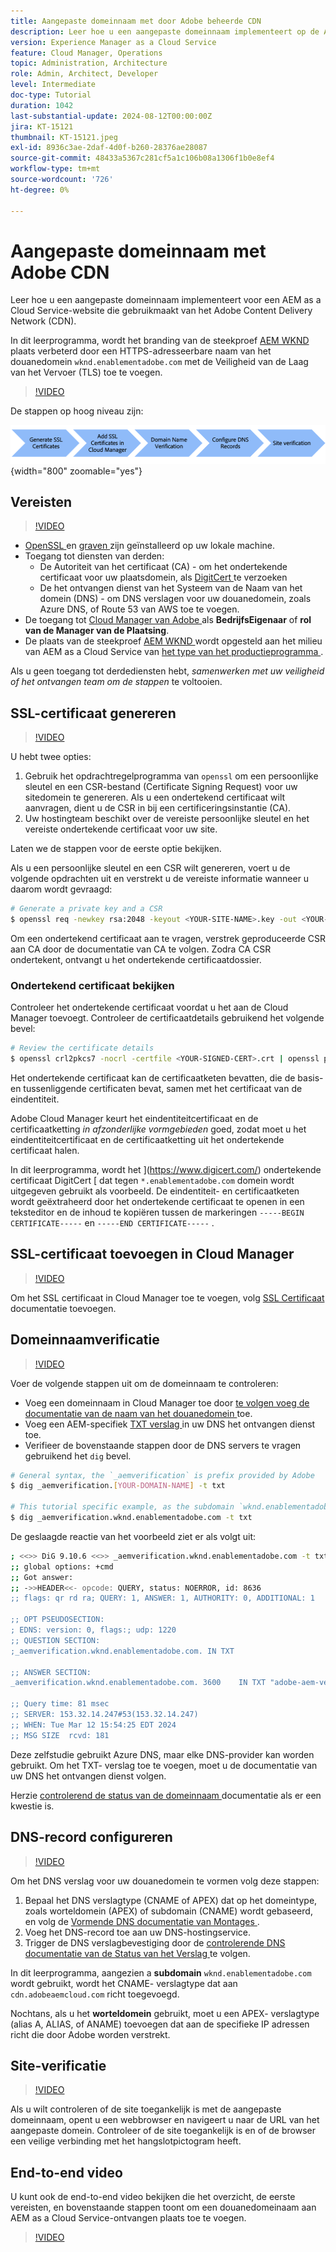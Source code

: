 ```yaml
---
title: Aangepaste domeinnaam met door Adobe beheerde CDN
description: Leer hoe u een aangepaste domeinnaam implementeert op de AEM as a Cloud Service-website die een door Adobe beheerde CDN gebruikt.
version: Experience Manager as a Cloud Service
feature: Cloud Manager, Operations
topic: Administration, Architecture
role: Admin, Architect, Developer
level: Intermediate
doc-type: Tutorial
duration: 1042
last-substantial-update: 2024-08-12T00:00:00Z
jira: KT-15121
thumbnail: KT-15121.jpeg
exl-id: 8936c3ae-2daf-4d0f-b260-28376ae28087
source-git-commit: 48433a5367c281cf5a1c106b08a1306f1b0e8ef4
workflow-type: tm+mt
source-wordcount: '726'
ht-degree: 0%

---
```


# Aangepaste domeinnaam met Adobe CDN

Leer hoe u een aangepaste domeinnaam implementeert voor een AEM as a Cloud Service-website die gebruikmaakt van het Adobe Content Delivery Network (CDN).

In dit leerprogramma, wordt het branding van de steekproef [ AEM WKND ](https://github.com/adobe/aem-guides-wknd) plaats verbeterd door een HTTPS-adresseerbare naam van het douanedomein `wknd.enablementadobe.com` met de Veiligheid van de Laag van het Vervoer (TLS) toe te voegen.

>[!VIDEO](https://video.tv.adobe.com/v/3427903?quality=12&learn=on)

De stappen op hoog niveau zijn:

![ Naam van het Domein van de Douane met Adobe CDN ](./assets/add-custom-domain-name-with-Adobe-CDN.png){width="800" zoomable="yes"}

## Vereisten

>[!VIDEO](https://video.tv.adobe.com/v/3427909?quality=12&learn=on)

- [ OpenSSL ](https://www.openssl.org/) en [ graven ](https://www.isc.org/blogs/dns-checker/) zijn geïnstalleerd op uw lokale machine.
- Toegang tot diensten van derden:
   - De Autoriteit van het certificaat (CA) - om het ondertekende certificaat voor uw plaatsdomein, als [ DigitCert ](https://www.digicert.com/) te verzoeken
   - De het ontvangen dienst van het Systeem van de Naam van het domein (DNS) - om DNS verslagen voor uw douanedomein, zoals Azure DNS, of Route 53 van AWS toe te voegen.
- De toegang tot [ Cloud Manager van Adobe ](https://my.cloudmanager.adobe.com/) als **BedrijfsEigenaar** of **rol van de Manager van de Plaatsing**.
- De plaats van de steekproef [ AEM WKND ](https://github.com/adobe/aem-guides-wknd) wordt opgesteld aan het milieu van AEM as a Cloud Service van [ het type van het productieprogramma ](https://experienceleague.adobe.com/en/docs/experience-manager-cloud-service/content/implementing/using-cloud-manager/programs/introduction-production-programs).

Als u geen toegang tot derdediensten hebt, _samenwerken met uw veiligheid of het ontvangen team om de stappen_ te voltooien.

## SSL-certificaat genereren

>[!VIDEO](https://video.tv.adobe.com/v/3427908?quality=12&learn=on)

U hebt twee opties:

1. Gebruik het opdrachtregelprogramma van `openssl` om een persoonlijke sleutel en een CSR-bestand (Certificate Signing Request) voor uw sitedomein te genereren. Als u een ondertekend certificaat wilt aanvragen, dient u de CSR in bij een certificeringsinstantie (CA).
1. Uw hostingteam beschikt over de vereiste persoonlijke sleutel en het vereiste ondertekende certificaat voor uw site.

Laten we de stappen voor de eerste optie bekijken.

Als u een persoonlijke sleutel en een CSR wilt genereren, voert u de volgende opdrachten uit en verstrekt u de vereiste informatie wanneer u daarom wordt gevraagd:

```bash
# Generate a private key and a CSR
$ openssl req -newkey rsa:2048 -keyout <YOUR-SITE-NAME>.key -out <YOUR-SITE-NAME>.csr -nodes
```

Om een ondertekend certificaat aan te vragen, verstrek geproduceerde CSR aan CA door de documentatie van CA te volgen. Zodra CA CSR ondertekent, ontvangt u het ondertekende certificaatdossier.

### Ondertekend certificaat bekijken

Controleer het ondertekende certificaat voordat u het aan de Cloud Manager toevoegt. Controleer de certificaatdetails gebruikend het volgende bevel:

```bash
# Review the certificate details
$ openssl crl2pkcs7 -nocrl -certfile <YOUR-SIGNED-CERT>.crt | openssl pkcs7 -print_certs -noout
```

Het ondertekende certificaat kan de certificaatketen bevatten, die de basis- en tussenliggende certificaten bevat, samen met het certificaat van de eindentiteit.

Adobe Cloud Manager keurt het eindentiteitcertificaat en de certificaatketting _in afzonderlijke vormgebieden_ goed, zodat moet u het eindentiteitcertificaat en de certificaatketting uit het ondertekende certificaat halen.

In dit leerprogramma, wordt het ](https://www.digicert.com/) ondertekende certificaat DigitCert [ dat tegen `*.enablementadobe.com` domein wordt uitgegeven gebruikt als voorbeeld. De eindentiteit- en certificaatketen wordt geëxtraheerd door het ondertekende certificaat te openen in een teksteditor en de inhoud te kopiëren tussen de markeringen `-----BEGIN CERTIFICATE-----` en `-----END CERTIFICATE-----` .

## SSL-certificaat toevoegen in Cloud Manager

>[!VIDEO](https://video.tv.adobe.com/v/3427906?quality=12&learn=on)

Om het SSL certificaat in Cloud Manager toe te voegen, volg [ SSL Certificaat ](https://experienceleague.adobe.com/en/docs/experience-manager-cloud-service/content/implementing/using-cloud-manager/manage-ssl-certificates/add-ssl-certificate) documentatie toevoegen.

## Domeinnaamverificatie

>[!VIDEO](https://video.tv.adobe.com/v/3427905?quality=12&learn=on)

Voer de volgende stappen uit om de domeinnaam te controleren:

- Voeg een domeinnaam in Cloud Manager toe door [ te volgen voeg de documentatie van de naam van het douanedomein ](https://experienceleague.adobe.com/en/docs/experience-manager-cloud-service/content/implementing/using-cloud-manager/custom-domain-names/add-custom-domain-name) toe.
- Voeg een AEM-specifiek [ TXT verslag ](https://experienceleague.adobe.com/en/docs/experience-manager-cloud-service/content/implementing/using-cloud-manager/custom-domain-names/add-text-record) in uw DNS het ontvangen dienst toe.
- Verifieer de bovenstaande stappen door de DNS servers te vragen gebruikend het `dig` bevel.

```bash
# General syntax, the `_aemverification` is prefix provided by Adobe
$ dig _aemverification.[YOUR-DOMAIN-NAME] -t txt

# This tutorial specific example, as the subdomain `wknd.enablementadobe.com` is used
$ dig _aemverification.wknd.enablementadobe.com -t txt
```

De geslaagde reactie van het voorbeeld ziet er als volgt uit:

```bash
; <<>> DiG 9.10.6 <<>> _aemverification.wknd.enablementadobe.com -t txt
;; global options: +cmd
;; Got answer:
;; ->>HEADER<<- opcode: QUERY, status: NOERROR, id: 8636
;; flags: qr rd ra; QUERY: 1, ANSWER: 1, AUTHORITY: 0, ADDITIONAL: 1

;; OPT PSEUDOSECTION:
; EDNS: version: 0, flags:; udp: 1220
;; QUESTION SECTION:
;_aemverification.wknd.enablementadobe.com. IN TXT

;; ANSWER SECTION:
_aemverification.wknd.enablementadobe.com. 3600    IN TXT "adobe-aem-verification=wknd.enablementadobe.com/105881/991000/bef0e843-9280-4385-9984-357ed9a4217b"

;; Query time: 81 msec
;; SERVER: 153.32.14.247#53(153.32.14.247)
;; WHEN: Tue Mar 12 15:54:25 EDT 2024
;; MSG SIZE  rcvd: 181
```

Deze zelfstudie gebruikt Azure DNS, maar elke DNS-provider kan worden gebruikt. Om het TXT- verslag toe te voegen, moet u de documentatie van uw DNS het ontvangen dienst volgen.

Herzie [ controlerend de status van de domeinnaam ](https://experienceleague.adobe.com/en/docs/experience-manager-cloud-service/content/implementing/using-cloud-manager/custom-domain-names/check-domain-name-status) documentatie als er een kwestie is.

## DNS-record configureren

>[!VIDEO](https://video.tv.adobe.com/v/3427907?quality=12&learn=on)

Om het DNS verslag voor uw douanedomein te vormen volg deze stappen:

1. Bepaal het DNS verslagtype (CNAME of APEX) dat op het domeintype, zoals worteldomein (APEX) of subdomain (CNAME) wordt gebaseerd, en volg de [ Vormende DNS documentatie van Montages ](https://experienceleague.adobe.com/en/docs/experience-manager-cloud-service/content/implementing/using-cloud-manager/custom-domain-names/configure-dns-settings).
1. Voeg het DNS-record toe aan uw DNS-hostingservice.
1. Trigger de DNS verslagbevestiging door de [ controlerende DNS documentatie van de Status van het Verslag ](https://experienceleague.adobe.com/en/docs/experience-manager-cloud-service/content/implementing/using-cloud-manager/custom-domain-names/check-dns-record-status) te volgen.

In dit leerprogramma, aangezien a **subdomain** `wknd.enablementadobe.com` wordt gebruikt, wordt het CNAME- verslagtype dat aan `cdn.adobeaemcloud.com` richt toegevoegd.

Nochtans, als u het **worteldomein** gebruikt, moet u een APEX- verslagtype (alias A, ALIAS, of ANAME) toevoegen dat aan de specifieke IP adressen richt die door Adobe worden verstrekt.

## Site-verificatie

>[!VIDEO](https://video.tv.adobe.com/v/3427904?quality=12&learn=on)

Als u wilt controleren of de site toegankelijk is met de aangepaste domeinnaam, opent u een webbrowser en navigeert u naar de URL van het aangepaste domein. Controleer of de site toegankelijk is en of de browser een veilige verbinding met het hangslotpictogram heeft.

## End-to-end video

U kunt ook de end-to-end video bekijken die het overzicht, de eerste vereisten, en bovenstaande stappen toont om een douanedomeinaam aan AEM as a Cloud Service-ontvangen plaats toe te voegen.

>[!VIDEO](https://video.tv.adobe.com/v/3427817?quality=12&learn=on)
